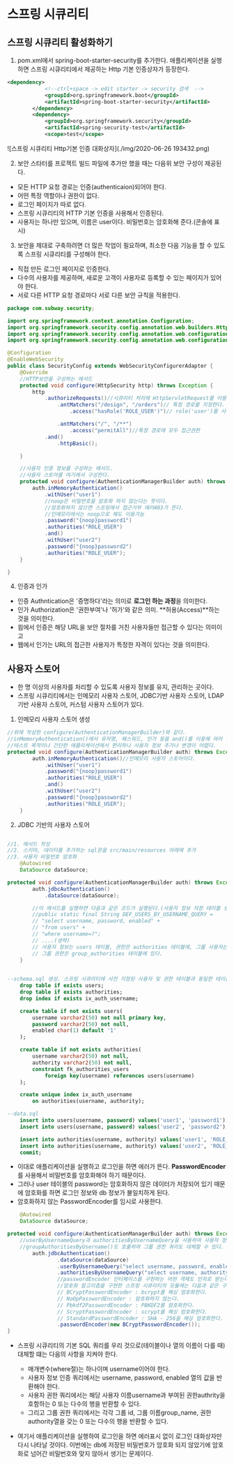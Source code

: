 # 스프링 시큐리티

## 스프링 시큐리티 활성화하기

1. pom.xml에서 spring-boot-starter-security를 추가한다.
애플리케이션을 실행하면 스프링 시큐리티에서 제공하는 Http 기본 인증상자가 등장한다.

``` xml
<dependency>
            <!--ctrl+space -> edit starter -> security 검색  -->
			<groupId>org.springframework.boot</groupId>
			<artifactId>spring-boot-starter-security</artifactId>
		</dependency>
		<dependency>
			<groupId>org.springframework.security</groupId>
			<artifactId>spring-security-test</artifactId>
			<scope>test</scope>
```

![스프링 시큐리티 Http기본 인증 대화상자](./img/2020-06-26 193432.png)

2. 보안 스타터를 프로젝트 빌드 파일에 추가만 했을 때는 다음위 보안 구성이 제공된다.

- 모든 HTTP 요청 경로는 인증(authenticaion)되어야 한다.
- 어떤 특정 역할이나 권한이 없다.
- 로그인 페이지가 따로 없다.
- 스프링 시큐리티의 HTTP 기본 인증을 사용해서 인증된다.
- 사용자는 하나만 있으며, 이름은 user이다. 비밀번호는 암호화해 준다.(콘솔에 표시)

3. 보안을 제대로 구축하려면 더 많은 작업이 필요하며, 최소한 다음 기능을 할 수 있도록 스프링 시큐리티를 구성해야 한다.

- 직접 만든 로그인 페이지로 인증한다.
- 다수의 사용자를 제공하며, 새로운 고객이 사용자로 등록할 수 있는 페이지가 있어야 한다.
- 서로 다른 HTTP 요청 경로마다 서로 다른 보안 규칙을 적용한다.

```java
package com.subway.security;

import org.springframework.context.annotation.Configuration;
import org.springframework.security.config.annotation.web.builders.HttpSecurity;
import org.springframework.security.config.annotation.web.configuration.EnableWebSecurity;
import org.springframework.security.config.annotation.web.configuration.WebSecurityConfigurerAdapter;

@Configuration
@EnableWebSecurity
public class SecurityConfig extends WebSecurityConfigurerAdapter {
	@Override
	//HTTP보안을 구성하는 메서드
	protected void configure(HttpSecurity http) throws Exception {
		http
			.authorizeRequests()//시큐리티 처리에 HttpServletRequest를 이용하는 것을 의미한다.
				.antMatchers("/design", "/orders")// 특정 경로를 지정한다.
					.access("hasRole('ROLE_USER')")// role('user')를 사용해도 된다. 권한명칭은 변경 가능(UESR 부분)

				.antMatchers("/", "/**")
					.access("permitAll")//특정 경로에 모두 접근권한
			.and()
				.httpBasic();

	}

	//사용자 인증 정보를 구성하는 메서드.
	//사용자 스토어를 여기에서 구성한다.
	protected void configure(AuthenticationManagerBuilder auth) throws Exception {//
		auth.inMemoryAuthentication()
			.withUser("user1")
			//noop은 비밀번호을 암호화 하지 않는다는 뜻이다.
			//암호화하지 않으면 스프링에서 접근거부 에러403가 뜬다.
			//인메모리에서는 noop으로 해도 이용가능
			.password("{noop}password1")
			.authorities("ROLE_USER")
			.and()
			.withUser("user2")
			.password("{noop}password2")
			.authorities("ROLE_USER");
	}

}	
```

4. 인증과 인가
- 인증 Authntication은 '증명하다'라는 의미로 **로그인 하는 과정**을 의미한다.
- 인가 Authorization은 '권한부여'나 '허가'와 같은 의미. **허용(Access)**하는 것을 의미한다.
- 윕에서 인증은 해당 URL을 보안 절차를 거친 사용자들만 접근할 수 있다는 의미이고
- 웹에서 인가는 URL의 접근한 사용자가 특정한 자격이 있다는 것을 의미한다.


## 사용자 스토어
- 한 명 이상의 사용자를 처리할 수 있도록 사용자 정보를 유지, 관리하는 곳이다.
- 스프링 시큐리티에서는 인메모리 사용자 스토어, JDBC기반 사용자 스토어,
LDAP기반 사용자 스토어, 커스텀 사용자 스토어가 있다.


1. 인메모리 사용자 스토어 생성
```java
//위에 작성한 configure(AuthenticationManagerBuilder)와 같다.
//inMemoryAuthentication()에서 유저명, 페스워드, 인가 등을 and()를 이용해 여러 번 입력한다.
//테스트 목적이나 간단한 애플리케이션에서 편리하나 사용자 정보 추가나 변경이 어렵다.
protected void configure(AuthenticationManagerBuilder auth) throws Exception {
		auth.inMemoryAuthentication()//인메모리 사용자 스토어이다.
			.withUser("user1")
			.password("{noop}password1")
			.authorities("ROLE_USER")
			.and()
			.withUser("user2")
			.password("{noop}password2")
			.authorities("ROLE_USER");
	}

```

2. JDBC 기반의 사용자 스토어
```java

//1. 메서드 작성
//2. 스키마, 데이터를 추가하는 sql문을 src/main/resources 아래에 추가
//3. 사용자 비밀번호 암호화
	@Autowired
	DataSource dataSource;

protected void configure(AuthenticationManagerBuilder auth) throws Exception {
		auth.jdbcAuthentication()
			.dataSource(dataSource);

		//이 메서드를 실행하면 다음과 같은 코드가 실행된다.(사용자 정보 저장 테이블 생성)
		//public static final String DEF_USERS_BY_USERNAME_QUERY =
		// "select username, password, enabled" +
		// "from users" +
		// "where username=?";
		// ....(생략)
		// 사용자 정보는 users 테이블, 권한은 authorities 테이블에, 그룹 사용자는 group_members 테이블에
		// 그룹 권한은 group_authorities 테이블에 있다. 
	}
		
```
```sql
--schema.sql 생성. 스프링 시큐리티에 사전 지정된 사용자 및 권한 테이블과 동일한 테이블 생성
	drop table if exists users;
	drop table if exists authorities;
	drop index if exists ix_auth_username;

	create table if not exists users(
		username varchar2(50) not null primary key,
		password varchar2(50) not null,
		enabled char(1) default '1'
	);

	create table if not exists authorities(
		username varchar2(50) not null,
		authority varchar2(50) not null,
		constraint fk_authorities_users
			foreign key(username) references users(username)
	);

	create unique index ix_auth_username
		on authorities(username, authority);
```
```sql
--data.sql
	insert into users(username, password) values('user1', 'password1');
	insert into users(username, password) values('user2', 'password2');

	insert into authorities(username, authority) values('user1', 'ROLE_USER');
	insert into authorities(username, authority) values('user2', 'ROLE_USER');
	commit;

```
- 이대로 애플리케이션을 실행하고 로그인을 하면 에러가 뜬다. **PasswordEncoder**를 사용해서 비밀번호를 암호화해야 하기 때문이다.
- 그러나 user 테이블의 password는 암호화하지 않은 데이터가 저장되어 있기 때문에 암호화를 하면 로그인 정보와 db 정보가 불일치하게 된다.
- 암호화하지 않는 PasswordEncoder를 임시로 사용한다.

```java
	@Autowired
	DataSource dataSource;

protected void configure(AuthenticationManagerBuilder auth) throws Exception {
	//userByUsernameQuery과 authoritiesByUsernameQuery을 사용하여 사용자 정보와 권한 쿼리만을 대체 하였다.
	//groupAuthoritiesByUsername()도 호출하여 그룹 권한 쿼리도 대체할 수 있다.
		auth.jdbcAuthentication()
				.dataSource(dataSource)
				.userByUsernameQuery("select username, password, enabled from users"+"where username=?")
				.authoritiesByUsernameQuery("select username, authority from authorities"+"where username=?")
				//passwordEncoder 인터페이스를 구현하는 어떤 객체도 인자로 받는다.
				//암호화 알고리즘을 구현한 스프링 시큐리티의 모듈에는 다음과 같은 구현 클래스가 포함되어 있다.
				// BCryptPasswordEncoder : bcrypt를 해싱 암호화한다.
				// NoOpPasswordEncoder : 암호화하지 않는다.
				// Pbkdf2PasswordEncoder : PBKDF2를 암호화한다.
				// ScryptPasswordEncoder : scrypt를 해싱 암호화한다.
				// StandardPasswordEncoder : SHA - 256을 해싱 암호화한다.
				.passwordEncoder(new BCryptPasswordEncoder());
}
```

- 스프링 시큐리티의 기본 SQL 쿼리를 우리 것으로(테이블이나 열의 이름이 다를 때) 대체할 떄는 다음의 사항을 지켜야 한다.
	- 매개변수(where절)는 하나이며 username이어야 한다.
	- 사용자 정보 인증 쿼리에서는 username, password, enabled 열의 값을 반환해야 한다.
	- 사용자 권한 쿼리에서는 해당 사용자 이름username과 부여된 권한authrity을 호함하는 0 또는 다수의 행을 반환할 수 있다.
	- 그리고 그룹 권한 쿼리에서는 각각 그룹 id, 그룹 이름group_name, 권한authority열을 갖는 0 또는 다수의 행을 반환할 수 있다.

- 여기서 애플리케이션을 실행하여 로그인을 하면 에러표시 없이 로그인 대화상자만 다시 나타날 것이다. 이번에는 db에 저장된 비밀번호가 암호화 되지 않았기에 암호화로 넘어간 비밀번호와 맞지 않아서 생기는 문제이다.
